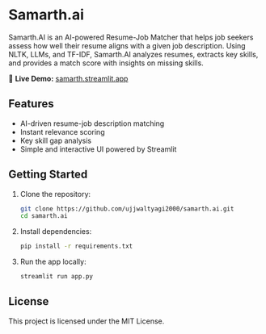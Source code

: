 # Samarth.ai

Samarth.AI is an AI-powered Resume-Job Matcher that helps job seekers assess how well their resume aligns with a given job description. Using NLTK, LLMs, and TF-IDF, Samarth.AI analyzes resumes, extracts key skills, and provides a match score with insights on missing skills.

🚀 **Live Demo:** [samarth.streamlit.app](https://samarth.streamlit.app/)

## Features

- AI-driven resume-job description matching
- Instant relevance scoring
- Key skill gap analysis
- Simple and interactive UI powered by Streamlit

## Getting Started

1. Clone the repository:
   ```bash
   git clone https://github.com/ujjwaltyagi2000/samarth.ai.git
   cd samarth.ai
   ```
2. Install dependencies:
   ```bash
   pip install -r requirements.txt
   ```
3. Run the app locally:
   ```bash
   streamlit run app.py
   ```

## License

This project is licensed under the MIT License.
